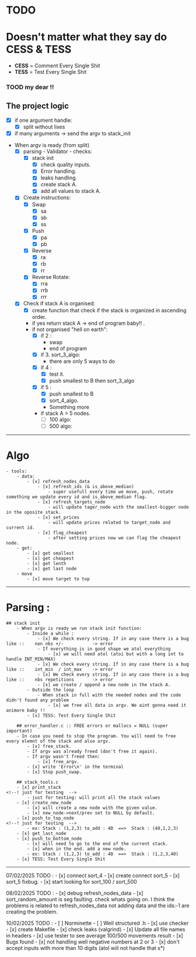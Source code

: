# TODO

# Doesn't matter what they say do CESS & TESS
- **CESS** = Comment Every Single Shit
- **TESS** = Test Every Single Shit
### TOOD my dear !!

## The project logic
- [x] if one argument handle:
	- [x] split without lixes
- [x] if many arguments -> send the argv to stack_init
- When argv is ready (from split)
	- [x] parsing - Validator - checks:
		- [x] stack init
			- [x] check quality inputs.
			- [x] Error handling.
			- [x] leaks handling.
			- [x] create stack A.
			- [x] add all values to stack A.
	- [x] Create instructions:
		- [x] Swap
			- [x] sa
			- [x] sb
			- [x] ss
		- [x] Push
			- [x] pa	
			- [x] pb
		- [x] Reverse
			- [x] ra
			- [x] rb
			- [x] rr
		- [x] Reverse Rotate:
			- [x] rra
			- [x] rrb
			- [x] rrr
	- [x] Check if stack A is organised:
		- [x] create function that check if the stack is organized in ascending order.
		- if yes return stack A -> end of program baby!! .
		- if not organised "hell on earth":
			- [x] if 2 :
				- swap
				- end of program
			- [x] if 3. sort_3_algo:
				- there are only 5 ways to do 
			- [x] if 4 :
				- [x] test it.
				- [x] push smallest to B then sort_3_algo
			
			- [x] if 5 :
				- [x] push smallest to B
				- [x] sort_4_algo.
				- Something more
			- if stack A > 5 nodes.
				- [ ] 100 algo:
				- [ ] 500 algo:

---


# Algo
	- tools:
		- data: 
			- [x] refresh_nodes_data
				- [x] refresh_ids (& is_above_median)
					- super usefull every time we move, push, rotate something we update every id and is_above_median flag.
				- [x] refresh_targets_node
					- will update tager_node with the smallest-bigger node in the oposite stack.
				- [x] set_prices
					- will update prices related to target_node and current id.
				- [x] flag_cheapest
					- after setting prices now we can flag the cheapest node.
		- get: 
			- [x] get smallest
			- [x] get cheapest
			- [x] get lenth
			- [x] get last node
		- move
			- [x] move target to top

---

# Parsing :

	## stack init
		- When argv is ready we run stack init function: 
			- Inside a while :
				- [x] We check every string. If in any case there is a bug like ::	  non nbs +/-           -> error
				- If everything is in good shape we atol everything
					- [x] we will need atol (atoi but with a long int to handle INT_MIN/MAX)
				- [x] We check every string. If in any case there is a bug like ::	  int_min  / int_max    -> error
				- [x] We check every string. If in any case there is a bug like ::	  nbs repetitions		-> error
				- [x] we create / append a new node in the stack A.
			- Outside the loop
				- When stack in full with the needed nodes and the code didn't found any problem
					- [x] we free all data in argv. We aint gonna need it animore baby !!
			- [x] TESS: Test Every Single Shit
			
		## error_handler.c :: FREE errors or mallocs = NULL (super important)
		- In case you need to stop the program. You will need to free every elemnt of the stack and also argv. 
			- [x] free_stack.
			- If argv was already freed (don't free it again).
			- If argv wasn't freed then: 
				- [x] free_argv.
			- [x] write 'Error\n' in the terminal
			- [x] Stop push_swap. 

		## stack_tools.c
		- [x] print_stack													<!--! just for testing  -->
			- just for testing: will print all the stack values
		- [x] create_new_node
			- [x] will create a new node with the given value.
			- [x] new_node->next/prev set to NULL by default.	
		- [x] push_to_top_node												<!--! just for testing  -->
			- ex: Stack : (1,2,3) to_add : 40  ==>  Stack : (40,1,2,3)   
		- [x] get_last_node
		- [x] push_to_bottom_node
			- [x] will need to go to the end of the current stack.
			- [x] when in the end. add a new node.
			- ex: Stack : (1,2,3) to_add : 40  ==>  Stack : (1,2,3,40)
		- [x] TESS: Test Every Single Shit

--- 

07/02/2025
	TODO :
		- [x] connect sort_4
		- [x] create connect sort_5
		- [x] sort_5 fixbug.
		- [x] start looking for sort_100 / sort_500

08/02/2025
	TODO :
		- [x] debug refresh_nodes_data
		- [x] sort_random_amount is seg faulting. check whats going on. I think the problems is related to refresh_nodes_data not adding data and the ids:-1 are creating the problem. 

10/02/2025
	TODO :
		- [ ] Norminette
		- [ ] Well structured .h
		- [x] use checker
		- [x] create Makefile
		- [x] check leaks (valgrind)
		- [x] Update all file names in headers
		- [x] use tester to see average 100/500 movements result
		- [x] Bugs found
			- [x] not handling well negative numbers at 2 or 3
			- [x] don't accept inputs with more than 10 digits (atol wiil not handle that s*)
